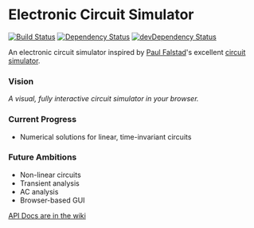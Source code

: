 Electronic Circuit Simulator
============================
[![Build Status](https://travis-ci.org/ThomWright/circuit-analysis.svg?branch=master)](https://travis-ci.org/ThomWright/circuit-analysis)
[![Dependency Status](https://david-dm.org/ThomWright/circuit-analysis.svg?theme=shields.io)](https://david-dm.org/ThomWright/circuit-analysis)
[![devDependency Status](https://david-dm.org/ThomWright/circuit-analysis/dev-status.svg?theme=shields.io)](https://david-dm.org/ThomWright/circuit-analysis#info=devDependencies)

An electronic circuit simulator inspired by [Paul Falstad](http://falstad.com)'s excellent [circuit simulator](http://www.falstad.com/circuit/).

### Vision
*A visual, fully interactive circuit simulator in your browser.*

### Current Progress
- Numerical solutions for linear, time-invariant circuits

### Future Ambitions 
- Non-linear circuits
- Transient analysis
- AC analysis
- Browser-based GUI

[API Docs are in the wiki](https://github.com/ThomWright/circuitsimulator/wiki)
